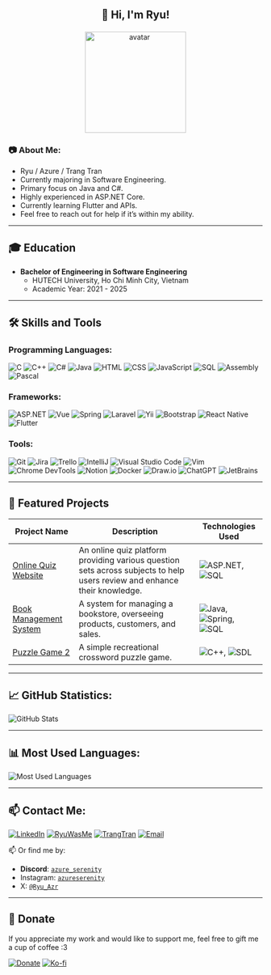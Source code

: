 ## <p align="center">👋 Hi, I'm Ryu!</p>

<p align="center">
  <img src="https://avatars.githubusercontent.com/u/95611243?v=4" alt="avatar" width="200" height="200"/>
</p>

### 📷 About Me:

<ul>
<li>Ryu / Azure / Trang Tran</li>
<li>Currently majoring in Software Engineering.</li>
<li>Primary focus on Java and C#.</li>
<li>Highly experienced in ASP.NET Core.</li>
<li>Currently learning Flutter and APIs.</li>
<li>Feel free to reach out for help if it’s within my ability.</li>
</ul>

---

## 🎓 Education
- **Bachelor of Engineering in Software Engineering**
  - HUTECH University, Ho Chi Minh City, Vietnam
  - Academic Year: 2021 - 2025

---

## 🛠 Skills and Tools

### **Programming Languages**:
![C](https://img.shields.io/badge/-C-A8B9CC?logo=c&logoColor=white&style=flat) 
![C++](https://img.shields.io/badge/-C++-00599C?logo=c%2B%2B&logoColor=white&style=flat)
![C#](https://img.shields.io/badge/-C%23-239120?logo=csharp&logoColor=white&style=flat)
![Java](https://img.shields.io/badge/-Java-007396?logo=java&logoColor=white&style=flat) 
![HTML](https://img.shields.io/badge/-HTML-E34F26?logo=html5&logoColor=white&style=flat)
![CSS](https://img.shields.io/badge/-CSS-1572B6?logo=css3&logoColor=white&style=flat) 
![JavaScript](https://img.shields.io/badge/-JavaScript-F7DF1E?logo=javascript&logoColor=black&style=flat)
![SQL](https://img.shields.io/badge/-SQL-4479A1?logo=postgresql&logoColor=white&style=flat)
![Assembly](https://img.shields.io/badge/-Assembly-6E4C3A?logo=assembly&logoColor=white&style=flat)
![Pascal](https://img.shields.io/badge/-Pascal-3B0E8C?logo=pascal&logoColor=white&style=flat)

### **Frameworks**:
![ASP.NET](https://img.shields.io/badge/-ASP.NET-512BD4?logo=dotnet&logoColor=white&style=flat)
![Vue](https://img.shields.io/badge/-Vue-4FC08D?logo=vue.js&logoColor=white&style=flat)
![Spring](https://img.shields.io/badge/-Spring-6DB33F?logo=spring&logoColor=white&style=flat)
![Laravel](https://img.shields.io/badge/-Laravel-FF2D20?logo=laravel&logoColor=white&style=flat)
![Yii](https://img.shields.io/badge/-Yii-8C3C2A?logo=yii&logoColor=white&style=flat)
![Bootstrap](https://img.shields.io/badge/-Bootstrap-563D7C?logo=bootstrap&logoColor=white&style=flat)
![React Native](https://img.shields.io/badge/-React%20Native-61DAFB?logo=react&logoColor=black&style=flat)
![Flutter](https://img.shields.io/badge/-Flutter-02569B?logo=flutter&logoColor=white&style=flat)

### **Tools**:
![Git](https://img.shields.io/badge/-Git-F05032?logo=git&logoColor=white&style=flat)
![Jira](https://img.shields.io/badge/-Jira-0052CC?logo=jira&logoColor=white&style=flat)
![Trello](https://img.shields.io/badge/-Trello-0079BF?logo=trello&logoColor=white&style=flat)
![IntelliJ](https://img.shields.io/badge/-IntelliJ-000000?logo=intellijidea&logoColor=white&style=flat)
![Visual Studio Code](https://img.shields.io/badge/-VS%20Code-007ACC?logo=visualstudio&logoColor=white&style=flat)
![Vim](https://img.shields.io/badge/-Vim-019733?logo=vim&logoColor=white&style=flat)
![Chrome DevTools](https://img.shields.io/badge/-Chrome%20DevTools-4285F4?logo=googlechrome&logoColor=white&style=flat)
![Notion](https://img.shields.io/badge/-Notion-000000?logo=notion&logoColor=white&style=flat)
![Docker](https://img.shields.io/badge/-Docker-2496ED?logo=docker&logoColor=white&style=flat)
![Draw.io](https://img.shields.io/badge/-Draw.io-0E76A8?logo=diagrams.net&logoColor=white&style=flat)
![ChatGPT](https://img.shields.io/badge/-ChatGPT-00BFFF?logo=openai&logoColor=white&style=flat)
![JetBrains](https://img.shields.io/badge/-JetBrains-000000?logo=jetbrains&logoColor=white&style=flat)

---

## 🌟 Featured Projects

| **Project Name**                                  | **Description**                                                                  | **Technologies Used**                                                                                      |
|--------------------------------------------------|-------------------------------------------------------------------------------|-------------------------------------------------------------------------------------------------------------|
| [Online Quiz Website](https://github.com/RyuWasMe/DoAnLapTrinhWeb_TracNghiem)| An online quiz platform providing various question sets across subjects to help users review and enhance their knowledge.      | ![ASP.NET](https://img.shields.io/badge/-ASP.NET-512BD4?logo=dotnet&logoColor=white&style=flat), ![SQL](https://img.shields.io/badge/-SQL-4479A1?logo=postgresql&logoColor=white&style=flat)  |
| [Book Management System](https://github.com/RyuWasMe/bookstores)                | A system for managing a bookstore, overseeing products, customers, and sales. | ![Java](https://img.shields.io/badge/-Java-007396?logo=java&logoColor=white&style=flat), ![Spring](https://img.shields.io/badge/-Spring-6DB33F?logo=spring&logoColor=white&style=flat), ![SQL](https://img.shields.io/badge/-SQL-4479A1?logo=postgresql&logoColor=white&style=flat)  |
| [Puzzle Game 2](https://github.com/RyuWasMe/PuzzleGame2)                            | A simple recreational crossword puzzle game.                     | ![C++](https://img.shields.io/badge/-C++-00599C?logo=c%2B%2B&logoColor=white&style=flat), ![SDL](https://img.shields.io/badge/-SDL-072B31?logo=SimpleDirectMediaLayer&logoColor=white&style=flat) |

---

## 📈 GitHub Statistics:

![GitHub Stats](https://github-readme-stats.vercel.app/api?username=RyuWasMe&show_icons=true&theme=radical)             

---

## 📊 Most Used Languages:
![Most Used Languages](https://github-readme-stats.vercel.app/api/top-langs/?username=RyuWasMe&theme=radical)

---

## 📫 Contact Me:
[![LinkedIn](https://img.shields.io/badge/-LinkedIn-0077B5?logo=linkedin&logoColor=white&style=flat)](https://www.linkedin.com/in/thien-long-ab212a227/)
[![RyuWasMe](https://img.shields.io/badge/-GitHub-181717?logo=github&logoColor=white&style=flat)](https://github.com/RyuWasMe)
[![TrangTran](https://img.shields.io/badge/-Facebook-1877F2?logo=facebook&logoColor=white&style=flat)](https://www.facebook.com/profile.php?id=100030853921507)
[![Email](https://img.shields.io/badge/-Email-D14836?logo=gmail&logoColor=white&style=flat)](mailto:nag18112003@gmail.com)

📫 Or find me by: 
- **Discord**: [`azure_serenity`](https://discord.com/users/688182990953906262)
- Instagram: [`azureserenity`](https://www.instagram.com/azureserenity/)
- X: [`@Ryu_Azr`](https://x.com/Ryu_Azr)

---

## 💖 Donate
If you appreciate my work and would like to support me, feel free to gift me a cup of coffee :3

[![Donate](https://img.shields.io/badge/Donate-PayPal-0070BA?style=flat&logo=paypal&logoColor=white)](https://paypal.me/azureserenity?country.x=VN&locale.x=en_US)
[![Ko-fi](https://img.shields.io/badge/Donate-Ko--fi-FF5E5B?style=flat&logo=kofi&logoColor=white)](https://ko-fi.com/azure_serenity)


